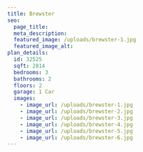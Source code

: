 ```yaml
---
title: Brewster
seo:
  page_title:
  meta_description:
  featured_image: /uploads/brewster-1.jpg
  featured_image_alt:
plan_details:
  id: 32525
  sqft: 2814
  bedrooms: 3
  bathrooms: 2
  floors: 2
  garage: 1 Car
  images:
    - image_url: /uploads/brewster-1.jpg
    - image_url: /uploads/brewster-2.jpg
    - image_url: /uploads/brewster-3.jpg
    - image_url: /uploads/brewster-4.jpg
    - image_url: /uploads/brewster-5.jpg
    - image_url: /uploads/brewster-6.jpg
---
```

